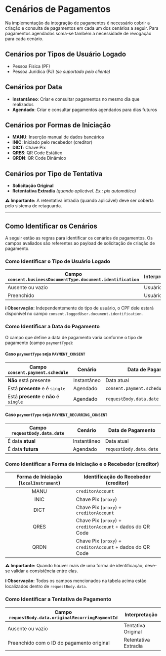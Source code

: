 # Cenários de Pagamentos

Na implementação da integração de pagamentos é necessário cobrir a criação e consulta de pagamentos em cada um dos cenários a seguir. Para pagamentos agendados soma-se também a necessidade de revogação para cada cenário.

## Cenários por Tipos de Usuário Logado

- Pessoa Física (PF)
- Pessoa Jurídica (PJ) *(se suportado pelo cliente)*

## Cenários por Data

- **Instantâneo**: Criar e consultar pagamentos no mesmo dia que realizados
- **Agendado**: Criar e consultar pagamentos agendados para dias futuros

## Cenários por Formas de Iniciação

- **MANU**: Inserção manual de dados bancários
- **INIC**: Iniciado pelo recebedor (creditor)
- **DICT**: Chave Pix
- **QRES**: QR Code Estático
- **QRDN**: QR Code Dinâmico

## Cenários por Tipo de Tentativa

- **Solicitação Original**
- **Retentativa Extradia** *(quando aplicável. Ex.: pix automático)*

**⚠️ Importante:** A retentativa intradia (quando aplicável) deve ser coberta pelo sistema de retaguarda.

---

## Como Identificar os Cenários

A seguir estão as regras para identificar os cenários de pagamentos. Os campos avaliados são referentes ao payload de solicitação de criação de pagamento.

### Como Identificar o Tipo de Usuário Logado

| Campo `consent.businessDocumentType.document.identification` | Interpretação |
| ------------------------------------------------------------ | ------------- |
| Ausente ou vazio                                             | Usuário PF    |
| Preenchido                                                   | Usuário PJ    |

**ℹ️ Observação:** Independentemente do tipo de usuário, o CPF dele estará disponível no campo `consent.loggedUser.document.identification`.

### Como Identificar a Data do Pagamento

O campo que define a data de pagamento varia conforme o tipo de pagamento (campo `paymentType`):

#### Caso `paymentType` seja `PAYMENT_CONSENT`

| Campo `consent.payment.schedule`       | Cenário     | Data de Pagamento                      |
| -------------------------------------- | ----------- | -------------------------------------- |
| **Não** está presente                  | Instantâneo | Data atual                             |
| Está **presente** e é `single`         | Agendado    | `consent.payment.schedule.single.date` |
| Está **presente** e **não** é `single` | Agendado    | `requestBody.data.date`                |

#### Caso `paymentType` seja `PAYMENT_RECURRING_CONSENT`

| Campo `requestBody.data.date` | Cenário     | Data de Pagamento       |
| ----------------------------- | ----------- | ----------------------- |
| É data **atual**              | Instantâneo | Data atual              |
| É data **futura**             | Agendado    | `requestBody.data.date` |

### Como Identificar a Forma de Iniciação e o Recebedor (creditor)

| Forma de Iniciação (`localInstrument`) | Identificação do Recebedor (creditor)                      |
| :--------------------------------------: | ---------------------------------------------------------- |
| MANU                                   | `creditorAccount`                                          |
| INIC                                   | Chave Pix (`proxy`)                                        |
| DICT                                   | Chave Pix (`proxy`) + `creditorAccount`                    |
| QRES                                   | Chave Pix (`proxy`) + `creditorAccount` + dados do QR Code |
| QRDN                                   | Chave Pix (`proxy`) + `creditorAccount` + dados do QR Code |

**⚠️ Importante:** Quando houver mais de uma forma de identificação, deve-se validar a consistência entre elas.

**ℹ️ Observação:** Todos os campos mencionados na tabela acima estão localizados dentro de `requestBody.data`.

### Como Identificar a Tentativa de Pagamento

| Campo `requestBody.data.originalRecurringPaymentId` | Interpretação        |
| --------------------------------------------------- | -------------------- |
| Ausente ou vazio                                    | Tentativa Original   |
| Preenchido com o ID do pagamento original           | Retentativa Extradia |
